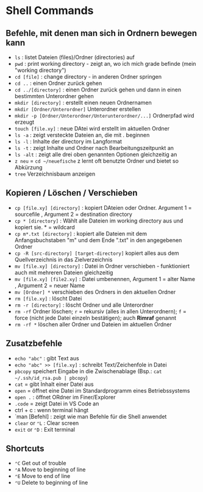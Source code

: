 # Shell Commands

## Befehle, mit denen man sich in Ordnern bewegen kann
* `ls` : listet Dateien (files)/Ordner (directories) auf 
* `pwd` : print working directory - zeigt an, wo ich mich grade befinde (mein "working directory")
* `cd [file]` : change directory - in anderen Ordner springen
* `cd ..` : einen Ordner zurück gehen
* `cd ../[directory]` : einen Ordner zurück gehen und dann in einen bestimmten Unterordner gehen
* `mkdir [directory]` : erstellt einen neuen Ordnernamen
* `mkdir [Ordner/Unterordner]` Unterordner erstellen
* `mkdir -p [Ordner/Unterordner/Unterunterordner/...]` Ordnerpfad wird erzeugt
* `touch [file.xy]` : neue DAtei wird erstellt im aktuellen Ordner
* `ls -a` : zeigt versteckte Dateien an, die mit *.* beginnen
* `ls -l` : Inhalte der directory im Langformat
* `ls -t` : zeigt Inhalte und Ordner nach Bearbeitungszeitpunkt an
* `ls -alt` : zeigt alle drei oben genannten Optionen gleichzeitig an
* `z neu` = `cd ~/neuefische` z lernt oft benutzte Ordner und bietet so Abkürzung
* `tree` Verzeichnisbaum anzeigen

## Kopieren / Löschen / Verschieben
* `cp [file.xy] [directory]` : kopiert DAteien oder Ordner. Argument 1 = sourcefile , Argument 2 = destination directory
* `cp * [directory]` : Wählt alle Dateien im working directory aus und kopiert sie. * = wildcard
* `cp m*.txt [directory]` : kopiert alle Dateien mit dem Anfangsbuchstaben "m" und dem Ende ".txt" in den angegebenen Ordner
* `cp -R [src-directory] [target-directory]` kopiert alles aus dem Quellverzeichnis in das Zielverzeichnis
* `mv [file.xy] [directory]` : Datei in Ordner verschieben - funktioniert auch mit mehreren Dateien gleichzeitig
* `mv [file.xy] [file2.xy]` : Datei umbenennen, Argument 1 = alter Name , Argument 2 = neuer Name
* `mv [Ordner] *` verschieben des Ordners in den aktuellen Ordner
* `rm [file.xy]` : löscht Datei
* `rm -r [directory]` : löscht Ordner und alle Unterordner
* `rm -rf` Ordner löschen; `r` = rekursiv (alles in allen Unterordnern); `f` = force (nicht jede Datei einzeln bestätigen); auch **Rimraf** genannt
* `rm -rf *` löschen aller Ordner und Dateien im aktuellen Ordner

## Zusatzbefehle
* `echo "abc"` : gibt Text aus
* `echo "abc" >> [file.xy]` : schreibt Text/Zeichenfole in Datei
* `pbcopy` speichert Eingabe in die Zwischenablage (Bsp.: `cat ~/.ssh/id_rsa.pub | pbcopy`)
* `cat` = gibt Inhalt einer Datei aus
* `open` = öffnet eine Datei im Standardprogramm eines Betriebssystems
* `open .` : öffnet ORdner im Finer/Explorer
* `.code` = zeigt Datei in VS Code an
* ctrl + c : wenn terminal hängt
* `man [Befehl] : zeigt wie man Befehle für die Shell anwendet
* `clear` or `⌃L` : Clear screen
* `exit` or `⌃D` : Exit terminal

## Shortcuts
* `⌃C`	Get out of trouble
* `⌃A`	Move to beginning of line	
* `⌃E`	Move to end of line	
* `⌃U`	Delete to beginning of line